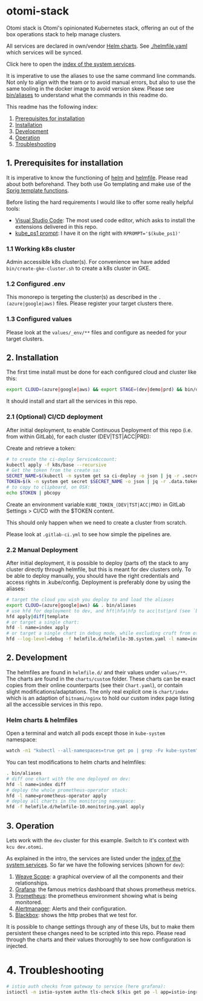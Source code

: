 # otomi-stack

Otomi stack is Otomi's opinionated Kubernetes stack, offering an out of the box operations stack to help manage clusters.

All services are declared in own/vendor [Helm charts](https://helm.sh). See [./helmfile.yaml](./helmfile.yaml) which services will be synced.

Click here to open the [index of the system services](https://index.k8s-dev.otomi.cloud).

It is imperative to use the aliases to use the same command line commands. Not only to align with the team or to avoid manual errors, but also to use the same tooling in the docker image to avoid version skew. Please see [bin/aliases](bin/aliases) to understand what the commands in this readme do.

This readme has the following index:

1. [Prerequisites for installation](#1-prerequisites-for-installation)
2. [Installation](#3-intallation)
3. [Development](#2-development)
4. [Operation](#3-operation)
5. [Troubleshooting](#4-troubleshooting)

## 1. Prerequisites for installation

It is imperative to know the functioning of [helm](https://helm.sh) and [helmfile](https://github.com/roboll/helmfile). Please read about both beforehand. They both use Go templating and make use of the [Sprig template functions](http://masterminds.github.io/sprig/).

Before listing the hard requirements I would like to offer some really helpful tools:

- [Visual Studio Code](https://code.visualstudio.com): The most used code editor, which asks to install the extensions delivered in this repo.
- [kube_ps1 prompt](https://github.com/jonmosco/kube-ps1): I have it on the right with `RPROMPT='$(kube_ps1)'`

### 1.1 Working k8s cluster

Admin accessible k8s cluster(s). For convenience we have added `bin/create-gke-cluster.sh` to create a k8s cluster in GKE.

### 1.2 Configured .env

This monorepo is tergeting the cluster(s) as described in the `.(azure|google|aws)` files. Please register your target clusters there.

### 1.3 Configured values

Please look at the `values/_env/**` files and configure as needed for your target clusters.

## 2. Installation

The first time install must be done for each configured cloud and cluster like this:

```bash
export CLOUD=(azure|google|aws) && export STAGE=(dev|demo|prd) && bin/deploy.sh
```

It should install and start all the services in this repo.

### 2.1 (Optional) CI/CD deployment

After initial deployment, to enable Continuous Deployment of this repo (i.e. from within GitLab), for each cluster (DEV|TST|ACC|PRD):

Create and retrieve a token:

```bash
# to create the ci-deploy ServiceAccount:
kubectl apply -f k8s/base --recursive
# Get the token from the create sa:
SECRET_NAME=$(kubectl -n system get sa ci-deploy -o json | jq -r .secrets[].name)
TOKEN=$(k -n system get secret $SECRET_NAME -o json | jq -r .data.token)
# to copy to clipboard, on OSX:
echo $TOKEN | pbcopy
```

Create an environment variable `KUBE_TOKEN_(DEV|TST|ACC|PRD)` in GitLab Settings > CI/CD with the \$TOKEN content.

This should only happen when we need to create a cluster from scratch.

Please look at `.gitlab-ci.yml` to see how simple the pipelines are.

### 2.2 Manual Deployment

After initial deployment, it is possible to deploy (parts of) the stack to any cluster directly through helmfile, but this is meant for dev clusters only.
To be able to deploy manually, you should have the right credentials and access rights in .kube/config.
Deployment is preferably done by using the aliases:

```bash
# target the cloud you wish you deploy to and load the aliases
export CLOUD=(azure|google|aws) && . bin/aliases
# use hfd for deployment to dev, and hft|hfa|hfp to acc|tst|prd (see `bin/aliases`)
hfd apply|diff|template
# or target a single chart:
hfd -l name=index apply
# or target a single chart in debug mode, while excluding cruft from other helmfiles:
hfd --log-level=debug -f helmfile.d/helmfile-30.system.yaml -l name=index apply
```

## 2. Development

The helmfiles are found in `helmfile.d/` and their values under `values/**`.
The charts are found in the `charts/custom` folder. These charts can be exact copies from their online counterparts (see their `Chart.yaml`), or contain slight modifications/adaptations. The only real explicit one is `chart/index` which is an adaption of `bitnami/nginx` to hold our custom index page listing all the accessible services in this repo.

### Helm charts & helmfiles

Open a terminal and watch all pods except those in `kube-system` namespace:

```bash
watch -n1 "kubectl --all-namespaces=true get po | grep -Fv kube-system"
```

You can test modifications to helm charts and helmfiles:

```bash
. bin/aliases
# diff one chart with the one deployed on dev:
hfd -l name=index diff
# deploy the whole prometheus-operator stack:
hfd -l name=prometheus-operator apply
# deploy all charts in the monitoring namespace:
hfd -f helmfile.d/helmfile-10.monitoring.yaml apply
```

## 3. Operation

Lets work with the `dev` cluster for this example. Switch to it's context with `kcu dev.otomi`.

As explained in the intro, the services are listed under the [index of the system services](https://index-dev.k8s.otomi.cloud).
So far we have the following services (shown for `dev`):

1. [Weave Scope](https://weave-dev.k8s.otomi.cloud): a graphical overview of all the components and their relationships.
2. [Grafana](https://grafana-dev.k8s.otomi.cloud): the famous metrics dashboard that shows prometheus metrics.
3. [Prometheus](https://prom-dev.k8s.otomi.cloud/targets): the prometheus environment showing what is being monitored.
4. [Alertmanager](https://alerts-dev.k8s.otomi.cloud/): Alerts and their configuration.
5. [Blackbox](https://blackbox-dev.k8s.otomi.cloud): shows the http probes that we test for.

It is possible to change settings through any of these UIs, but to make them persistent these changes need to be scripted into this repo. Please read through the charts and their values thoroughly to see how configuration is injected.

# 4. Troubleshooting

```bash
# istio auth checks from gateway to service (here grafana):
istioctl -n istio-system authn tls-check $(kis get po -l app=istio-ingressgateway | tail -n1| awk '{print $1}') prometheus-operator-grafana.monitoring.svc.cluster.local
```
